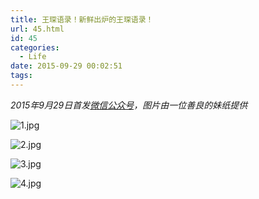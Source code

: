 ```yaml
---
title: 王琛语录！新鲜出炉的王琛语录！
url: 45.html
id: 45
categories:
  - Life
date: 2015-09-29 00:02:51
tags:
---
```


_2015年9月29日首发[微信公众号](https://mp.weixin.qq.com/s?__biz=MzIyMjA1MDA4MQ==&mid=207642554&idx=1&sn=c08a65cdfc118c37fc860aeece18e4bf#rd)，图片由一位善良的妹纸提供_

![1.jpg](https://i.loli.net/2018/05/28/5b0b9e2fbfc6f.jpg)

![2.jpg](https://i.loli.net/2018/05/28/5b0b9e3026653.jpg)

![3.jpg](https://i.loli.net/2018/05/28/5b0b9e303ddb9.jpg)

![4.jpg](https://i.loli.net/2018/05/28/5b0b9e304584b.jpg)